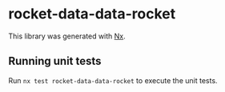 # rocket-data-data-rocket

This library was generated with [Nx](https://nx.dev).

## Running unit tests

Run `nx test rocket-data-data-rocket` to execute the unit tests.
